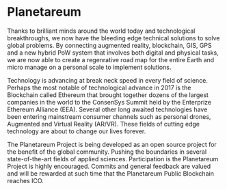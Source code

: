 # Planetareum
Thanks to brilliant minds around the world today and technological breakthroughs, we now have the bleeding edge technical solutions to solve global problems. By connecting augmented reality, blockchain, GIS, GPS and a new hybrid PoW system that involves both digital and physical tasks, we are now able to create a regenrative road map for the entire Earth and micro manage on a personal scale to implement solutions.

Technology is advancing at break neck speed in every field of science. Perhaps the most notable of technological advance in 2017 is the Blockchain called Ethereum that brought together dozens of the largest companies in the world to the ConsenSys Summit held by the Enterprize Ethereum Alliance (EEA). Several other long awaited technologies have been entering mainstream consumer channels such as personal drones, Augmented and Virtual Reality (AR/VR). These fields of cutting edge technology are about to change our lives forever. 

The Planetareum Project is being developed as an open source project for the benefit of the global community. Pushing the boundaries in several state-of-the-art fields of applied sciences. 
Participation is the Planetareum Project is highly encouraged. Commits and general feedback are valued and will be rewarded at such time that the Planetareum Public Blockchain reaches ICO.

